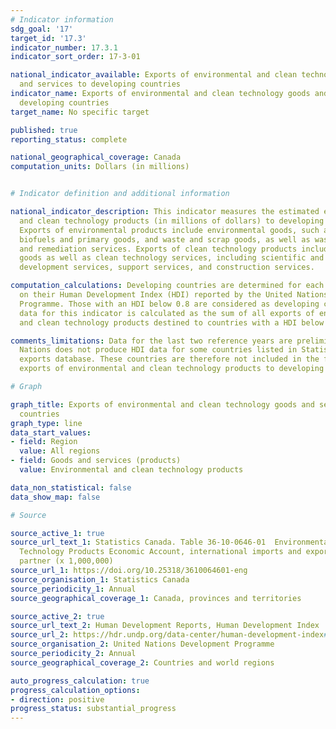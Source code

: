 ```yaml
---
# Indicator information
sdg_goal: '17'
target_id: '17.3'
indicator_number: 17.3.1
indicator_sort_order: 17-3-01

national_indicator_available: Exports of environmental and clean technology goods
  and services to developing countries
indicator_name: Exports of environmental and clean technology goods and services to
  developing countries
target_name: No specific target

published: true
reporting_status: complete

national_geographical_coverage: Canada
computation_units: Dollars (in millions)


# Indicator definition and additional information

national_indicator_description: This indicator measures the estimated exports of environmental
  and clean technology products (in millions of dollars) to developing countries.
  Exports of environmental products include environmental goods, such as clean electricity,
  biofuels and primary goods, and waste and scrap goods, as well as waste management
  and remediation services. Exports of clean technology products include clean technology
  goods as well as clean technology services, including scientific and research and
  development services, support services, and construction services.

computation_calculations: Developing countries are determined for each year based
  on their Human Development Index (HDI) reported by the United Nations Development
  Programme. Those with an HDI below 0.8 are considered as developing countries. The
  data for this indicator is calculated as the sum of all exports of environmental
  and clean technology products destined to countries with a HDI below 0.8.

comments_limitations: Data for the last two reference years are preliminary. The United
  Nations does not produce HDI data for some countries listed in Statistics Canada's
  exports database. These countries are therefore not included in the final data for
  exports of environmental and clean technology products to developing countries.

# Graph

graph_title: Exports of environmental and clean technology goods and services to developing
  countries
graph_type: line
data_start_values:
- field: Region
  value: All regions
- field: Goods and services (products)
  value: Environmental and clean technology products

data_non_statistical: false
data_show_map: false

# Source

source_active_1: true
source_url_text_1: Statistics Canada. Table 36-10-0646-01  Environmental and Clean
  Technology Products Economic Account, international imports and exports per trading
  partner (x 1,000,000)
source_url_1: https://doi.org/10.25318/3610064601-eng
source_organisation_1: Statistics Canada
source_periodicity_1: Annual
source_geographical_coverage_1: Canada, provinces and territories

source_active_2: true
source_url_text_2: Human Development Reports, Human Development Index
source_url_2: https://hdr.undp.org/data-center/human-development-index#/indicies/HDI
source_organisation_2: United Nations Development Programme
source_periodicity_2: Annual
source_geographical_coverage_2: Countries and world regions

auto_progress_calculation: true
progress_calculation_options:
- direction: positive
progress_status: substantial_progress
---
```

